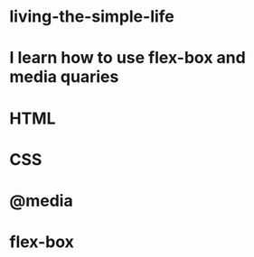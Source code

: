 # living-the-simple-life
# I learn how to use flex-box and media quaries
# HTML
# CSS
# @media
# flex-box
